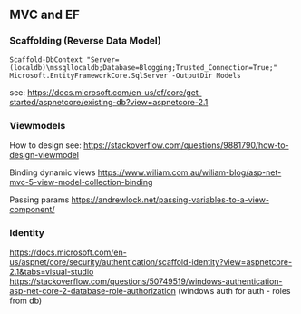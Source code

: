 ## MVC and EF

### Scaffolding (Reverse Data Model)
```
Scaffold-DbContext "Server=(localdb)\mssqllocaldb;Database=Blogging;Trusted_Connection=True;" Microsoft.EntityFrameworkCore.SqlServer -OutputDir Models
```
see: https://docs.microsoft.com/en-us/ef/core/get-started/aspnetcore/existing-db?view=aspnetcore-2.1


### Viewmodels

How to design
see: https://stackoverflow.com/questions/9881790/how-to-design-viewmodel

Binding dynamic views
https://www.wiliam.com.au/wiliam-blog/asp-net-mvc-5-view-model-collection-binding

Passing params
https://andrewlock.net/passing-variables-to-a-view-component/


### Identity
https://docs.microsoft.com/en-us/aspnet/core/security/authentication/scaffold-identity?view=aspnetcore-2.1&tabs=visual-studio
https://stackoverflow.com/questions/50749519/windows-authentication-asp-net-core-2-database-role-authorization  (windows auth for auth - roles from db)
